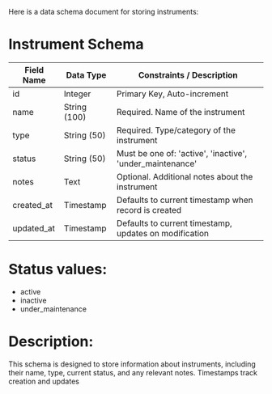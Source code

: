 Here is a data schema document for storing instruments:

# Instrument Schema

| Field Name  | Data Type     | Constraints / Description                                   |
|-------------|--------------|-------------------------------------------------------------|
| id          | Integer       | Primary Key, Auto-increment                                 |
| name        | String (100)  | Required. Name of the instrument                            |
| type        | String (50)   | Required. Type/category of the instrument                   |
| status      | String (50)   | Must be one of: 'active', 'inactive', 'under_maintenance'   |
| notes       | Text          | Optional. Additional notes about the instrument             |
| created_at  | Timestamp     | Defaults to current timestamp when record is created        |
| updated_at  | Timestamp     | Defaults to current timestamp, updates on modification      |

# Status values:
* active
* inactive
* under_maintenance

# Description:
This schema is designed to store information about instruments, including their name, type, current status, and any relevant notes. Timestamps track creation and updates

